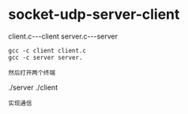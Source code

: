 # socket-udp-server-client

client.c---client
server.c---server
```
gcc -c client client.c
gcc -c server server.

然后打开两个终端
```
./server
./client
```
实现通信
